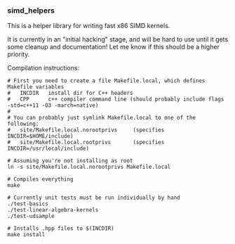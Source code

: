 ### simd_helpers

This is a helper library for writing fast x86 SIMD kernels.

It is currently in an "initial hacking" stage, and will be hard to use until it gets some cleanup and documentation!
Let me know if this should be a higher priority.

Compilation instructions:
```
# First you need to create a file Makefile.local, which defines Makefile variables
#   INCDIR   install dir for C++ headers
#   CPP      c++ compiler command line (should probably include flags -std=c++11 -O3 -march=native)
#
# You can probably just symlink Makefile.local to one of the following:
#   site/Makefile.local.norootprivs     (specifies INCDIR=$HOME/include)
#   site/Makefile.local.rootprivs       (specifies INCDIR=/usr/local/include)

# Assuming you're not installing as root
ln -s site/Makefile.local.norootprivs Makefile.local

# Compiles everything
make

# Currently unit tests must be run individually by hand
./test-basics
./test-linear-algebra-kernels
./test-udsample

# Installs .hpp files to $(INCDIR)
make install
```
